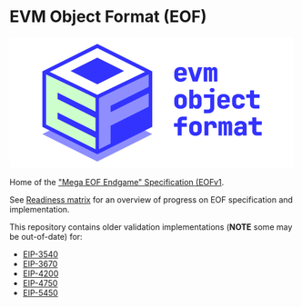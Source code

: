 # EVM Object Format (EOF)

![EOF logo](./spec/assets/eof_logo.png)

Home of the ["Mega EOF Endgame" Specification (EOFv1](./spec/eof.md).

See [Readiness matrix](./spec/implementation_matrix.md) for an overview of progress on EOF specification and implementation.

This repository contains older validation implementations (**NOTE** some may be out-of-date) for:
- [EIP-3540](https://eips.ethereum.org/EIPS/eip-3540)
- [EIP-3670](https://eips.ethereum.org/EIPS/eip-3670)
- [EIP-4200](https://eips.ethereum.org/EIPS/eip-4200)
- [EIP-4750](https://eips.ethereum.org/EIPS/eip-4750)
- [EIP-5450](https://eips.ethereum.org/EIPS/eip-5450)

